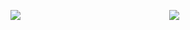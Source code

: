 
<p> <img align="left" src="https://github-readme-stats.vercel.app/api?username=wallnnut&show_icons=true&theme=merco" /></p>
<p align="center" >
    <a href="LINK TO: WHEN CLICKED">
      <img src="https://github.r2v.ch/codewars?user=wallnnut&hide_clan=true&theme=light" />
    </a>
</p>
